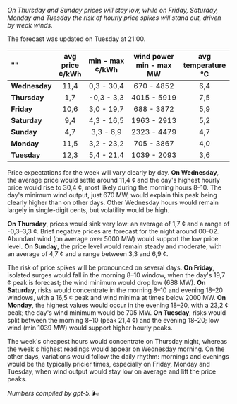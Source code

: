 *On Thursday and Sunday prices will stay low, while on Friday, Saturday, Monday and Tuesday the risk of hourly price spikes will stand out, driven by weak winds.*

The forecast was updated on Tuesday at 21:00.

| ""  | avg<br>price<br>¢/kWh | min - max<br>¢/kWh | wind power<br>min - max<br>MW | avg<br>temperature<br>°C |
|:-------------|:----------------:|:----------------:|:-------------:|:-------------:|
| **Wednesday** | 11,4 | 0,3 - 30,4 | 670 - 4852 | 6,4 |
| **Thursday** | 1,7 | -0,3 - 3,3 | 4015 - 5919 | 7,5 |
| **Friday** | 10,6 | 3,0 - 19,7 | 688 - 3872 | 5,9 |
| **Saturday** | 9,4 | 4,3 - 16,5 | 1963 - 2913 | 5,2 |
| **Sunday** | 4,7 | 3,3 - 6,9 | 2323 - 4479 | 4,7 |
| **Monday** | 11,5 | 3,2 - 23,2 | 705 - 3867 | 4,0 |
| **Tuesday** | 12,3 | 5,4 - 21,4 | 1039 - 2093 | 3,6 |

Price expectations for the week will vary clearly by day. **On Wednesday**, the average price would settle around 11,4 ¢ and the day's highest hourly price would rise to 30,4 ¢, most likely during the morning hours 8–10. The day's minimum wind output, just 670 MW, would explain this peak being clearly higher than on other days. Other Wednesday hours would remain largely in single-digit cents, but volatility would be high.

**On Thursday**, prices would sink very low: an average of 1,7 ¢ and a range of -0,3–3,3 ¢. Brief negative prices are forecast for the night around 00–02. Abundant wind (on average over 5000 MW) would support the low price level. **On Sunday**, the price level would remain steady and moderate, with an average of 4,7 ¢ and a range between 3,3 and 6,9 ¢.

The risk of price spikes will be pronounced on several days. **On Friday**, isolated surges would fall in the morning 8–10 window, when the day's 19,7 ¢ peak is forecast; the wind minimum would drop low (688 MW). **On Saturday**, risks would concentrate in the morning 8–10 and evening 18–20 windows, with a 16,5 ¢ peak and wind minima at times below 2000 MW. **On Monday**, the highest values would occur in the evening 18–20, with a 23,2 ¢ peak; the day's wind minimum would be 705 MW. **On Tuesday**, risks would split between the morning 8–10 (peak 21,4 ¢) and the evening 18–20; low wind (min 1039 MW) would support higher hourly peaks.

The week's cheapest hours would concentrate on Thursday night, whereas the week's highest readings would appear on Wednesday morning. On the other days, variations would follow the daily rhythm: mornings and evenings would be the typically pricier times, especially on Friday, Monday and Tuesday, when wind output would stay low on average and lift the price peaks.

*Numbers compiled by gpt-5.* 🌬️
